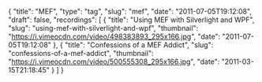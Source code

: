 {
  "title": "MEF",
  "type": "tag",
  "slug": "mef",
  "date": "2011-07-05T19:12:08",
  "draft": false,
  "recordings": [
    {
      "title": "Using MEF with Silverlight and WPF",
      "slug": "using-mef-with-silverlight-and-wpf",
      "thumbnail": "https://i.vimeocdn.com/video/498383893_295x166.jpg",
      "date": "2011-07-05T19:12:08"
    },
    {
      "title": "Confessions of a MEF Addict",
      "slug": "confessions-of-a-mef-addict",
      "thumbnail": "https://i.vimeocdn.com/video/500555308_295x166.jpg",
      "date": "2011-03-15T21:18:45"
    }
  ]
}